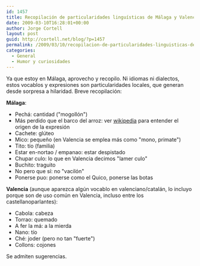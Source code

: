 ```yaml
---
id: 1457
title: Recopilación de particularidades linguísticas de Málaga y Valencia
date: 2009-03-10T16:28:01+00:00
author: Jorge Cortell
layout: post
guid: http://cortell.net/blog/?p=1457
permalink: /2009/03/10/recopilacion-de-particularidades-linguisticas-de-malaga-y-valencia/
categories:
  - General
  - Humor y curiosidades
---
```

Ya que estoy en Málaga, aprovecho y recopilo. Ni idiomas ni dialectos, estos vocablos y expresiones son particularidades locales, que generan desde sorpresa a hilaridad. Breve recopilación:

**Málaga**:

  * Pechá: cantidad ("mogollón")
  * Más perdido que el barco del arroz: ver <a title="http://es.wikipedia.org/wiki/Barco_del_arroz" href="http://es.wikipedia.org/wiki/Barco_del_arroz" target="_blank">wikipedia</a> para entender el origen de la expresión
  * Cachete: glúteo
  * Mico: pequeño (en Valencia se emplea más como "mono, primate")
  * Tito: tío (familia)
  * Estar en-nortao / empanao: estar despistado
  * Chupar culo: lo que en Valencia decimos "lamer culo"
  * Buchito: traguito
  * No pero que sí: no "vacilón"
  * Ponerse puo: ponerse como el Quico, ponerse las botas

**Valencia** (aunque aparezca algún vocablo en valenciano/catalán, lo incluyo porque son de uso común en Valencia, incluso entre los castellanoparlantes):

  * Cabola: cabeza
  * Torrao: quemado
  * A fer la má: a la mierda
  * Nano: tío
  * Ché: joder (pero no tan "fuerte")
  * Collons: cojones

Se admiten sugerencias.